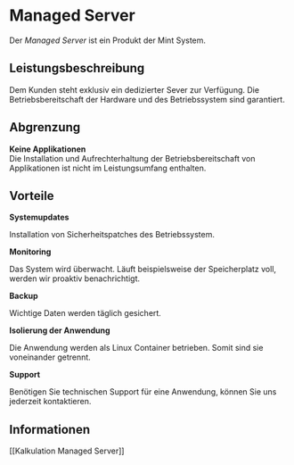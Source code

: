 # Managed Server
Der *Managed Server* ist ein Produkt der Mint System.

## Leistungsbeschreibung
Dem Kunden steht exklusiv ein dedizierter Sever zur Verfügung. Die Betriebsbereitschaft der Hardware und des Betriebssystem sind garantiert.

## Abgrenzung
**Keine Applikationen**  
Die Installation und Aufrechterhaltung der Betriebsbereitschaft von Applikationen ist nicht im Leistungsumfang enthalten.

## Vorteile

**Systemupdates**

Installation von Sicherheitspatches des Betriebssystem.

**Monitoring**

Das System wird überwacht. Läuft beispielsweise der Speicherplatz voll, werden wir proaktiv benachrichtigt.

**Backup**

Wichtige Daten werden täglich gesichert.

**Isolierung der Anwendung**

Die Anwendung werden als Linux Container betrieben. Somit sind sie voneinander getrennt.

**Support**

Benötigen Sie technischen Support für eine Anwendung, können Sie uns jederzeit kontaktieren.

## Informationen

[[Kalkulation Managed Server]]

